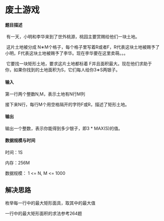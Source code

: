 # 废土游戏

#### 题目描述

​	有一天，小明和李华来到了世外桃源，桃园主要赏赐给他们一块土地。

​	这片土地被分成 N∗M个格子，每个格子里写着R或者F，R代表这块土地被赐予了小明，F代表这块土地被赐予了李华。现在李华要在这里卖萌。。。

​	它要找一块矩形土地，要求这片土地都标着 F并且面积最大。现在他们求助于你，如果你找到的土地面积为S，它们每人给你3∗S两银子。



#### 输入

第一行两个整数N,M，表示土地有N行M列

接下来N行，每行M个用空格隔开的字符F或R，描述了矩形土地。

#### 输出

输出一个整数，表示你能得到多少银子，即3 * MAX(S)的值。



#### 数据规模与时间

时间：1S

内存：256M

数据规模： 1 <= N, M <= 1000





## 解决思路

枚举每一行中的最大矩形面具，取其中的最大值



一行中的最大矩形面积的求法参考264题